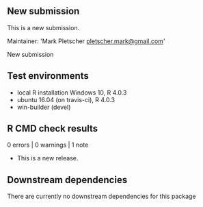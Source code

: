 ## New submission
This is a new submission.

Maintainer: 'Mark Pletscher <pletscher.mark@gmail.com>'

New submission

## Test environments
* local R installation Windows 10, R 4.0.3
* ubuntu 16.04 (on travis-ci), R 4.0.3
* win-builder (devel)

## R CMD check results
0 errors | 0 warnings | 1 note

* This is a new release.

## Downstream dependencies
There are currently no downstream dependencies for this package